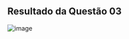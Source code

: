 ## Resultado da Questão 03
![image](https://user-images.githubusercontent.com/100232025/189727256-fddac094-b009-417e-8a0d-01f9f727c131.png)
